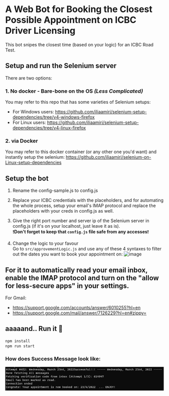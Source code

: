 # A Web Bot for Booking the Closest Possible Appointment on ICBC Driver Licensing
This bot snipes the closest time (based on your logic) for an ICBC Road Test.

## Setup and run the Selenium server
There are two options:

### 1. No docker - Bare-bone on the OS _(Less Complicated)_
You may refer to this repo that has some varieties of Selenium setups:
* For Windows users: https://github.com/iliaamiri/selenium-setup-dependencies/tree/v4-windows-firefox
* For Linux users: https://github.com/iliaamiri/selenium-setup-dependencies/tree/v4-linux-firefox

### 2. via Docker
You may refer to this docker container (or any other one you'd want) and instantly setup the selenium: https://github.com/iliaamiri/selenium-on-Linux-setup-dependencies


## Setup the bot

1. Rename the config-sample.js to config.js 
2. Replace your ICBC credentials with the placeholders, and for automating the whole process, setup your email's IMAP protocol and replace the placeholders with your creds in config.js as well.
3. Give the right port number and server ip of the Selenium server in config.js (if it's on your localhost, just leave it as is).  
  ❗**Don't forget to keep that `config.js` file safe from any accesses**❗

4. Change the logic to your favour  
   Go to `src/approvementLogic.js` and use any of these 4 syntaxes to filter out the dates you want to book your appointment on: 
![image](https://user-images.githubusercontent.com/37903573/173935970-b719f7e3-bbfc-4927-a5ba-c589d6381002.png)

## For it to automatically read your email inbox, enable the IMAP protocol and turn on the "allow for less-secure apps" in your settings.
For Gmail:
* https://support.google.com/accounts/answer/6010255?hl=en
* https://support.google.com/mail/answer/7126229?hl=en#zippy=

## aaaaand.. Run it 🤖
```
npm install
npm run start
```

### How does Success Message look like:
![success message](/git_img/success-message.png)
